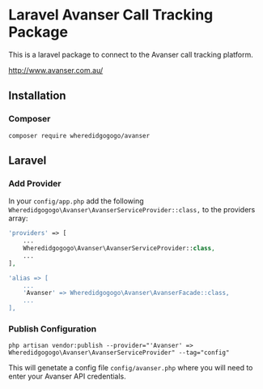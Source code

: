 # Laravel Avanser Call Tracking Package

This is a laravel package to connect to the Avanser call tracking platform.

http://www.avanser.com.au/

## Installation

### Composer

```shell
composer require wheredidgogogo/avanser
```

## Laravel

### Add Provider
In your `config/app.php` add the following `Wheredidgogogo\Avanser\AvanserServiceProvider::class,` to the providers array:
```php
'providers' => [
    ...
    Wheredidgogogo\Avanser\AvanserServiceProvider::class,
    ...
],

'alias => [
    ...
    'Avanser' => Wheredidgogogo\Avanser\AvanserFacade::class,
    ...
],
```

### Publish Configuration
```shell
php artisan vendor:publish --provider="'Avanser' => Wheredidgogogo\Avanser\AvanserServiceProvider" --tag="config"
```

This will genetate a config file `config/avanser.php` where you will need to enter your Avanser API credentials.